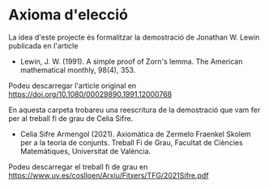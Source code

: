# Axioma d'elecció 

La idea d'este projecte és formalitzar la demostració de Jonathan W. Lewin publicada en l'article 
 - Lewin, J. W. (1991). A simple proof of Zorn's lemma. The American mathematical monthly, 98(4), 353.

Podeu descarregar l'article original en 
https://doi.org/10.1080/00029890.1991.12000768

En aquesta carpeta trobareu una reescritura de la demostració que vam fer per al treball fi de grau de Celia Sifre.
-  Celia Sifre Armengol (2021). Axiomàtica de Zermelo Fraenkel Skolem per a la teoria de conjunts. Treball Fi de Grau, Facultat de Ciències Matemàtiques, Universitat de València.

Podeu descarregar el treball fi de grau en 
https://www.uv.es/coslloen/Arxiu/Fitxers/TFG/2021Sifre.pdf


